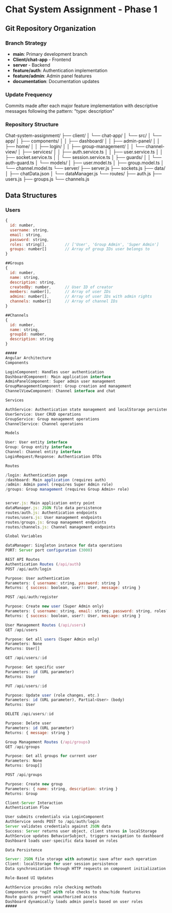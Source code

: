 # Chat System Assignment - Phase 1

## Git Repository Organization

### Branch Strategy
- **main**: Primary development branch
- **Client/chat-app** - Frontend
- **server** - Backend
- **feature/auth**: Authentication implementation
- **feature/admin**: Admin panel features
- **documentation**: Documentation updates

### Update Frequency
Commits made after each major feature implementation with descriptive messages following the pattern: "type: description"

### Repository Structure
Chat-system-assignment/
├── client/
│   └── chat-app/
│       └── src/
│           └── app/
│               ├── components/
│               │   ├── dashboard/
│               │   ├── admin-panel/
│               │   ├── home/
│               │   ├── login/
│               │   ├── group-management/
│               │   └── channel-view/
│               ├── services/
│               │   ├── auth.service.ts
│               │   ├── user.service.ts
│               │   ├── socket.service.ts
│               │   └── session.service.ts
│               ├── guards/
│               │   └── auth-guard.ts
│               └── models/
│                   ├── user.model.ts
│                   ├── group.model.ts
│                   └── channel.model.ts
└── server/
    ├── server.js
    ├── sockets.js
    ├── data/
    │   ├── chatData.json
    │   └── dataManager.js
    └── routes/
        ├── auth.js
        ├── users.js
        ├── groups.js
        └── channels.js


## Data Structures

### Users
```javascript
{
  id: number,
  username: string,
  email: string,
  password: string,
  roles: string[],        // ['User', 'Group Admin', 'Super Admin']
  groups: number[]        // Array of group IDs user belongs to
}

##Groups
{
  id: number,
  name: string,
  description: string,
  createdBy: number,      // User ID of creator
  members: number[],      // Array of user IDs
  admins: number[],       // Array of user IDs with admin rights
  channels: number[]      // Array of channel IDs
}

##Channels
{
  id: number,
  name: string,
  groupId: number,
  description: string
}

#####
Angular Architecture
Components

LoginComponent: Handles user authentication
DashboardComponent: Main application interface
AdminPanelComponent: Super admin user management
GroupManagementComponent: Group creation and management
ChannelViewComponent: Channel interface and chat

Services

AuthService: Authentication state management and localStorage persistence
UserService: User CRUD operations
GroupService: Group management operations
ChannelService: Channel operations

Models

User: User entity interface
Group: Group entity interface
Channel: Channel entity interface
LoginRequest/Response: Authentication DTOs

Routes

/login: Authentication page
/dashboard: Main application (requires auth)
/admin: Admin panel (requires Super Admin role)
/groups: Group management (requires Group Admin+ role)


server.js: Main application entry point
dataManager.js: JSON file data persistence
routes/auth.js: Authentication endpoints
routes/users.js: User management endpoints
routes/groups.js: Group management endpoints
routes/channels.js: Channel management endpoints

Global Variables

dataManager: Singleton instance for data operations
PORT: Server port configuration (3000)

REST API Routes
Authentication Routes (/api/auth)
POST /api/auth/login

Purpose: User authentication
Parameters: { username: string, password: string }
Returns: { success: boolean, user?: User, message: string }

POST /api/auth/register

Purpose: Create new user (Super Admin only)
Parameters: { username: string, email: string, password: string, roles?: string[] }
Returns: { success: boolean, user?: User, message: string }

User Management Routes (/api/users)
GET /api/users

Purpose: Get all users (Super Admin only)
Parameters: None
Returns: User[]

GET /api/users/:id

Purpose: Get specific user
Parameters: id (URL parameter)
Returns: User

PUT /api/users/:id

Purpose: Update user (role changes, etc.)
Parameters: id (URL parameter), Partial<User> (body)
Returns: User

DELETE /api/users/:id

Purpose: Delete user
Parameters: id (URL parameter)
Returns: { message: string }

Group Management Routes (/api/groups)
GET /api/groups

Purpose: Get all groups for current user
Parameters: None
Returns: Group[]

POST /api/groups

Purpose: Create new group
Parameters: { name: string, description: string }
Returns: Group

Client-Server Interaction
Authentication Flow

User submits credentials via LoginComponent
AuthService sends POST to /api/auth/login
Server validates credentials against JSON data
Success: Server returns user object, client stores in localStorage
AuthService updates BehaviorSubject, triggers navigation to dashboard
Dashboard loads user-specific data based on roles

Data Persistence

Server: JSON file storage with automatic save after each operation
Client: localStorage for user session persistence
Data synchronization through HTTP requests on component initialization

Role-Based UI Updates

AuthService provides role checking methods
Components use *ngIf with role checks to show/hide features
Route guards prevent unauthorized access
Dashboard dynamically loads admin panels based on user roles
#####

